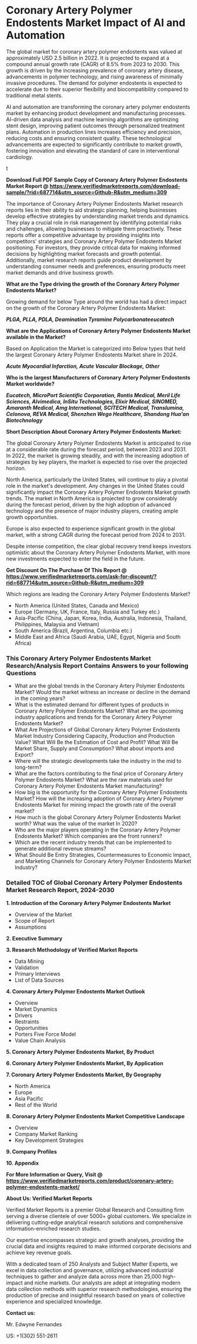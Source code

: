 <meta name="title" content="Global Coronary Artery Polymer Endostents Market Impact of AI and Automation"><meta name="description" content="The global market for coronary artery polymer endostents was valued at approximately USD 2.5 billion in 2022. It is projected to expand at a compound annual growth rat"><meta name="title" content="Coronary Artery Polymer Endostents Market Size, Share, Scope, Trends, Growth, Opportunities, Analysis, Forecast"><h1>Coronary Artery Polymer Endostents Market Impact of AI and Automation</h1><p>The global market for coronary artery polymer endostents was valued at approximately USD 2.5 billion in 2022. It is projected to expand at a compound annual growth rate (CAGR) of 8.5% from 2023 to 2030. This growth is driven by the increasing prevalence of coronary artery disease, advancements in polymer technology, and rising awareness of minimally invasive procedures. The demand for polymer endostents is expected to accelerate due to their superior flexibility and biocompatibility compared to traditional metal stents.</p><p>AI and automation are transforming the coronary artery polymer endostents market by enhancing product development and manufacturing processes. AI-driven data analysis and machine learning algorithms are optimizing stent design, improving patient outcomes through personalized treatment plans. Automation in production lines increases efficiency and precision, reducing costs and ensuring consistent quality. These technological advancements are expected to significantly contribute to market growth, fostering innovation and elevating the standard of care in interventional cardiology.</p>t</p><p id="" class=""><strong>Download Full PDF Sample Copy of Coronary Artery Polymer Endostents Market Report @ <a href="https://www.verifiedmarketreports.com/download-sample/?rid=687714&utm_source=Github-R&utm_medium=309" target="_blank">https://www.verifiedmarketreports.com/download-sample/?rid=687714&utm_source=Github-R&utm_medium=309</a></strong></p><p>The importance of&nbsp;Coronary Artery Polymer Endostents Market research reports lies in their ability to aid strategic planning, helping businesses develop effective strategies by understanding market trends and dynamics. They play a crucial role in risk management by identifying potential risks and challenges, allowing businesses to mitigate them proactively. These reports offer a competitive advantage by providing insights into competitors' strategies and Coronary Artery Polymer Endostents Market positioning. For investors, they provide critical data for making informed decisions by highlighting market forecasts and growth potential. Additionally, market research reports guide product development by understanding consumer needs and preferences, ensuring products meet market demands and drive business growth.</p><p><strong>What are the&nbsp;Type driving the growth of the Coronary Artery Polymer Endostents Market?</strong></p><p id="" class="">Growing demand for below Type around the world has had a direct impact on the growth of the Coronary Artery Polymer Endostents Market:</p><em><strong>PLGA, PLLA, PDLA, Deamination Tyramine Polycarbonateeucatech</strong></em></p><strong>What are the&nbsp;Applications&nbsp;of Coronary Artery Polymer Endostents Market available in the Market?</strong></p><p id="" class="">Based on Application the Market is categorized into Below types that held the largest Coronary Artery Polymer Endostents Market share In 2024.</p><em><strong>Acute Myocardial Infarction, Acute Vascular Blockage, Other</strong></em></p><strong>Who is the largest Manufacturers of Coronary Artery Polymer Endostents Market worldwide?</strong></p><p><em><strong>Eucatech, MicroPort Scientific Corporation, Rontis Medical, Meril Life Sciences, Alvimedica, InSitu Technologies, Elixir Medical, SINOMED, Amaranth Medical, Amg International, SCITECH Medical, Translumina, Celonova, REVA Medical, Shenzhen Wego Healthcare, Shandong Hua'an Biotechnology</strong></em></p><p id="" class=""><strong>Short Description About Coronary Artery Polymer Endostents Market:</strong></p><p>The global Coronary Artery Polymer Endostents Market is anticipated to rise at a considerable rate during the forecast period, between 2023 and 2031. In 2022, the market is growing steadily, and with the increasing adoption of strategies by key players, the market is expected to rise over the projected horizon.</p><p>North America, particularly the United States, will continue to play a pivotal role in the market's development. Any changes in the United States could significantly impact the Coronary Artery Polymer Endostents Market growth trends. The market in North America is projected to grow considerably during the forecast period, driven by the high adoption of advanced technology and the presence of major industry players, creating ample growth opportunities.</p><p>Europe is also expected to experience significant growth in the global market, with a strong CAGR during the forecast period from 2024 to 2031.</p><p>Despite intense competition, the clear global recovery trend keeps investors optimistic about the Coronary Artery Polymer Endostents Market, with more new investments expected to enter the field in the future.</p><p id="" class=""><strong>Get Discount On The Purchase Of This Report @ <a href="https://www.verifiedmarketreports.com/ask-for-discount/?rid=687714&utm_source=Github-R&utm_medium=309" target="_blank">https://www.verifiedmarketreports.com/ask-for-discount/?rid=687714&utm_source=Github-R&utm_medium=309</a></strong></p>Which regions are leading the Coronary Artery Polymer Endostents Market?</p><ul><li>North America (United States, Canada and Mexico)</li><li>Europe (Germany, UK, France, Italy, Russia and Turkey etc.)</li><li>Asia-Pacific (China, Japan, Korea, India, Australia, Indonesia, Thailand, Philippines, Malaysia and Vietnam)</li><li>South America (Brazil, Argentina, Columbia etc.)</li><li>Middle East and Africa (Saudi Arabia, UAE, Egypt, Nigeria and South Africa)</li></ul><h3 id="" class="">This Coronary Artery Polymer Endostents Market Research/Analysis Report Contains Answers to your following Questions</h3><ul><li>What are the global trends in the Coronary Artery Polymer Endostents Market? Would the market witness an increase or decline in the demand in the coming years?</li><li>What is the estimated demand for different types of products in Coronary Artery Polymer Endostents Market? What are the upcoming industry applications and trends for the Coronary Artery Polymer Endostents Market?</li><li>What Are Projections of Global Coronary Artery Polymer Endostents Market Industry Considering Capacity, Production and Production Value? What Will Be the Estimation of Cost and Profit? What Will Be Market Share, Supply and Consumption? What about imports and Export?</li><li>Where will the strategic developments take the industry in the mid to long-term?</li><li>What are the factors contributing to the final price of Coronary Artery Polymer Endostents Market? What are the raw materials used for Coronary Artery Polymer Endostents Market manufacturing?</li><li>How big is the opportunity for the Coronary Artery Polymer Endostents Market? How will the increasing adoption of Coronary Artery Polymer Endostents Market for mining impact the growth rate of the overall market?</li><li>How much is the global Coronary Artery Polymer Endostents Market worth? What was the value of the market In 2020?</li><li>Who are the major players operating in the Coronary Artery Polymer Endostents Market? Which companies are the front runners?</li><li>Which are the recent industry trends that can be implemented to generate additional revenue streams?</li><li>What Should Be Entry Strategies, Countermeasures to Economic Impact, and Marketing Channels for Coronary Artery Polymer Endostents Market Industry?</li></ul><h3 id="" class="">Detailed TOC of Global Coronary Artery Polymer Endostents Market Research Report, 2024-2030</h3><p id="" class=""><strong>1. Introduction of the Coronary Artery Polymer Endostents Market</strong></p><ul><li>Overview of the Market</li><li>Scope of Report</li><li>Assumptions</li></ul><p id="" class=""><strong>2. Executive Summary</strong></p><p id="" class=""><strong>3. Research Methodology of Verified Market Reports</strong></p><ul><li>Data Mining</li><li>Validation</li><li>Primary Interviews</li><li>List of Data Sources</li></ul><p id="" class=""><strong>4. Coronary Artery Polymer Endostents Market Outlook</strong></p><ul><li>Overview</li><li>Market Dynamics</li><li>Drivers</li><li>Restraints</li><li>Opportunities</li><li>Porters Five Force Model</li><li>Value Chain Analysis</li></ul><p id="" class=""><strong>5. Coronary Artery Polymer Endostents Market, By Product</strong></p><p id="" class=""><strong>6. Coronary Artery Polymer Endostents Market, By Application</strong></p><p id="" class=""><strong>7. Coronary Artery Polymer Endostents Market, By Geography</strong></p><ul><li>North America</li><li>Europe</li><li>Asia Pacific</li><li>Rest of the World</li></ul><p id="" class=""><strong>8. Coronary Artery Polymer Endostents Market Competitive Landscape</strong></p><ul><li>Overview</li><li>Company Market Ranking</li><li>Key Development Strategies</li></ul><p id="" class=""><strong>9. Company Profiles</strong></p><p id="" class=""><strong>10. Appendix</strong></p><p id="" class=""><strong>For More Information or Query, Visit @ <a href="https://www.verifiedmarketreports.com/product/coronary-artery-polymer-endostents-market/" target="_blank">https://www.verifiedmarketreports.com/product/coronary-artery-polymer-endostents-market/</a></strong></p><p id="" class=""><strong>About Us: Verified Market Reports</strong></p><p id="" class="">Verified Market Reports is a premier Global Research and Consulting firm serving a diverse clientele of over 5000+ global customers. We specialize in delivering cutting-edge analytical research solutions and comprehensive information-enriched research studies.</p><p id="" class="">Our expertise encompasses strategic and growth analyses, providing the crucial data and insights required to make informed corporate decisions and achieve key revenue goals.</p><p id="" class="">With a dedicated team of 250 Analysts and Subject Matter Experts, we excel in data collection and governance, utilizing advanced industrial techniques to gather and analyze data across more than 25,000 high-impact and niche markets. Our analysts are adept at integrating modern data collection methods with superior research methodologies, ensuring the production of precise and insightful research based on years of collective experience and specialized knowledge.</p><p id="" class=""><strong>Contact us:</strong></p><p id="" class="">Mr. Edwyne Fernandes</p><p id="" class="">US: +1(302) 551-2611</p>